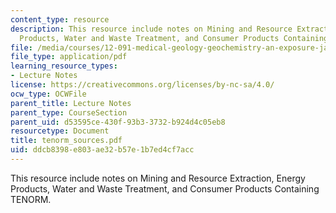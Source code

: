 ```yaml
---
content_type: resource
description: This resource include notes on Mining and Resource Extraction, Energy
  Products, Water and Waste Treatment, and Consumer Products Containing TENORM.
file: /media/courses/12-091-medical-geology-geochemistry-an-exposure-january-iap-2006/ddcb8398e803ae32b57e1b7ed4cf7acc_tenorm_sources.pdf
file_type: application/pdf
learning_resource_types:
- Lecture Notes
license: https://creativecommons.org/licenses/by-nc-sa/4.0/
ocw_type: OCWFile
parent_title: Lecture Notes
parent_type: CourseSection
parent_uid: d53595ce-430f-93b3-3732-b924d4c05eb8
resourcetype: Document
title: tenorm_sources.pdf
uid: ddcb8398-e803-ae32-b57e-1b7ed4cf7acc
---
```

This resource include notes on Mining and Resource Extraction, Energy Products, Water and Waste Treatment, and Consumer Products Containing TENORM.